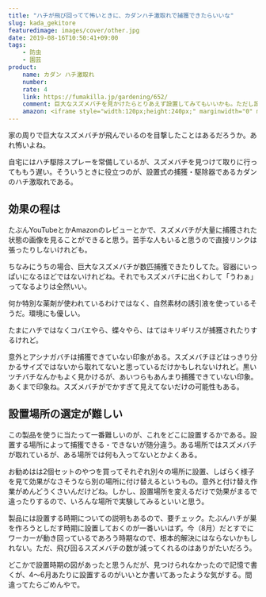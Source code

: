 ```yaml
---
title: "ハチが飛び回ってて怖いときに、カダンハチ激取れで捕獲できたらいいな"
slug: kada_gekitore
featuredimage: images/cover/other.jpg
date: 2019-08-16T10:50:41+09:00
tags:
    - 防虫
    - 園芸
product:
    name: カダン ハチ激取れ
    number: 
    rate: 4
    link: https://fumakilla.jp/gardening/652/
    comment: 巨大なスズメバチを見かけたらとりあえず設置してみてもいいかも。ただし設置場所の選定が難しい。
    amazon: <iframe style="width:120px;height:240px;" marginwidth="0" marginheight="0" scrolling="no" frameborder="0" src="//rcm-fe.amazon-adsystem.com/e/cm?lt1=_blank&bc1=000000&IS2=1&bg1=FFFFFF&fc1=000000&lc1=0000FF&t=illusionspace-22&language=ja_JP&o=9&p=8&l=as4&m=amazon&f=ifr&ref=as_ss_li_til&asins=B00J2Q12V4&linkId=998435ea63e9c6fa14b2623e92ecd4ac"></iframe>
---
```


家の周りで巨大なスズメバチが飛んでいるのを目撃したことはあるだろうか。あれ怖いよね。

自宅にはハチ駆除スプレーを常備しているが、スズメバチを見つけて取りに行ってももう遅い。そういうときに役立つのが、設置式の捕獲・駆除器であるカダンのハチ激取れである。

<!--more-->

## 効果の程は

たぶんYouTubeとかAmazonのレビューとかで、スズメバチが大量に捕獲された状態の画像を見ることができると思う。苦手な人もいると思うので直接リンクは張ったりしないけれども。

ちなみにうちの場合、巨大なスズメバチが数匹捕獲できたりしてた。容器にいっぱいになるほどではないけれどね。それでもスズメバチに出くわして「うわぁ」ってなるよりは全然いい。

何か特別な薬剤が使われているわけではなく、自然素材の誘引液を使っているそうだ。環境にも優しい。

たまにハチではなくコバエやら、蝶々やら、はてはキリギリスが捕獲されたりするけれど。

意外とアシナガバチは捕獲できていない印象がある。スズメバチほどはっきり分かるサイズではないから取れてないと思っているだけかもしれないけれど。黒いツチバチなんかもよく見かけるが、あいつらもあんまり捕獲できていない印象。あくまで印象ね。スズメバチがでかすぎて見えてないだけの可能性もある。

## 設置場所の選定が難しい

この製品を使うに当たって一番難しいのが、これをどこに設置するかである。設置する場所によって捕獲できる・できないが随分違う。ある場所ではスズメバチが取れているが、ある場所では何も入ってないとかよくある。

お勧めはは2個セットのやつを買ってそれぞれ別々の場所に設置、しばらく様子を見て効果がなさそうなら別の場所に付け替えるというもの。意外と付け替え作業がめんどうくさいんだけどね。しかし、設置場所を変えるだけで効果がまるで違ったりするので、いろんな場所で実験してみるといいと思う。

製品には設置する時期についての説明もあるので、要チェック。たぶんハチが巣を作ろうとしだす時期に設置しておくのが一番いいはず。今（8月）だとすでにワーカーが動き回っているであろう時期なので、根本的解決にはならないかもしれない。ただ、飛び回るスズメバチの数が減ってくれるのはありがたいだろう。

どこかで設置時期の図があったと思うんだが、見つけられなかったので記憶で書くが、4〜6月あたりに設置するのがいいとか書いてあったような気がする。間違ってたらごめんやで。